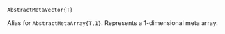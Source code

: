 ```
AbstractMetaVector{T}
```

Alias for `AbstractMetaArray{T,1}`. Represents a 1-dimensional meta array.
